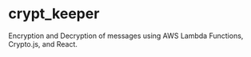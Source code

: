 # crypt_keeper
Encryption and Decryption of messages using AWS Lambda Functions, Crypto.js, and React.
